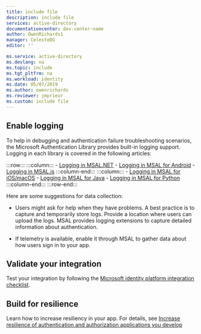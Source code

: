 ```yaml
---
title: include file
description: include file
services: active-directory
documentationcenter: dev-center-name
author: OwenRichards1
manager: CelesteDG
editor: ''

ms.service: active-directory
ms.devlang: na
ms.topic: include
ms.tgt_pltfrm: na
ms.workload: identity
ms.date: 05/07/2019
ms.author: owenrichards
ms.reviewer: jmprieur
ms.custom: include file
---
```


## Enable logging

To help in debugging and authentication failure troubleshooting scenarios, the Microsoft Authentication Library provides built-in logging support. Logging in each library is covered in the following articles:

:::row:::
    :::column:::
        - [Logging in MSAL.NET](../articles/active-directory/develop/msal-logging-dotnet.md)
        - [Logging in MSAL for Android](../articles/active-directory/develop/msal-logging-android.md)
        - [Logging in MSAL.js](../articles/active-directory/develop/msal-logging-js.md)
    :::column-end:::
    :::column:::
        - [Logging in MSAL for iOS/macOS](../articles/active-directory/develop/msal-logging-ios.md)
        - [Logging in MSAL for Java](../articles/active-directory/develop/msal-logging-java.md)
        - [Logging in MSAL for Python](../articles/active-directory/develop/msal-logging-python.md)
    :::column-end:::
:::row-end:::

Here are some suggestions for data collection:

- Users might ask for help when they have problems. A best practice is to capture and temporarily store logs. Provide a location where users can upload the logs. MSAL provides logging extensions to capture detailed information about authentication.

- If telemetry is available, enable it through MSAL to gather data about how users sign in to your app.


## Validate your integration

Test your integration by following the [Microsoft identity platform integration checklist](../articles/active-directory/develop/identity-platform-integration-checklist.md).

## Build for resilience

Learn how to increase resiliency in your app. For details, see [Increase resilience of authentication and authorization applications you develop](../articles/active-directory/fundamentals/resilience-app-development-overview.md)
